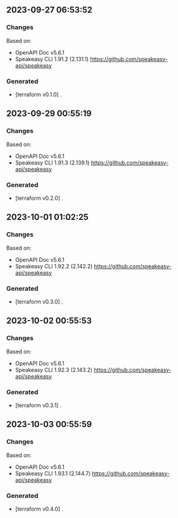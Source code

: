

## 2023-09-27 06:53:52
### Changes
Based on:
- OpenAPI Doc v5.6.1 
- Speakeasy CLI 1.91.2 (2.131.1) https://github.com/speakeasy-api/speakeasy
### Generated
- [terraform v0.1.0] .

## 2023-09-29 00:55:19
### Changes
Based on:
- OpenAPI Doc v5.6.1 
- Speakeasy CLI 1.91.3 (2.139.1) https://github.com/speakeasy-api/speakeasy
### Generated
- [terraform v0.2.0] .

## 2023-10-01 01:02:25
### Changes
Based on:
- OpenAPI Doc v5.6.1 
- Speakeasy CLI 1.92.2 (2.142.2) https://github.com/speakeasy-api/speakeasy
### Generated
- [terraform v0.3.0] .

## 2023-10-02 00:55:53
### Changes
Based on:
- OpenAPI Doc v5.6.1 
- Speakeasy CLI 1.92.3 (2.143.2) https://github.com/speakeasy-api/speakeasy
### Generated
- [terraform v0.3.1] .

## 2023-10-03 00:55:59
### Changes
Based on:
- OpenAPI Doc v5.6.1 
- Speakeasy CLI 1.93.1 (2.144.7) https://github.com/speakeasy-api/speakeasy
### Generated
- [terraform v0.4.0] .